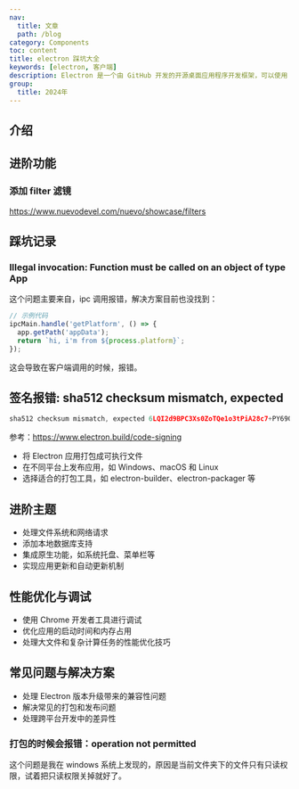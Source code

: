 ```yaml
---
nav:
  title: 文章
  path: /blog
category: Components
toc: content
title: electron 踩坑大全
keywords: [electron, 客户端]
description: Electron 是一个由 GitHub 开发的开源桌面应用程序开发框架，可以使用 HTML、CSS 和 JavaScript 构建跨平台的桌面应用程序
group:
  title: 2024年
---
```


## 介绍

## 进阶功能

### 添加 filter 滤镜

<https://www.nuevodevel.com/nuevo/showcase/filters>

## 踩坑记录

### Illegal invocation: Function must be called on an object of type App

这个问题主要来自，ipc 调用报错，解决方案目前也没找到：

```js
// 示例代码
ipcMain.handle('getPlatform', () => {
  app.getPath('appData');
  return `hi, i'm from ${process.platform}`;
});
```

这会导致在客户端调用的时候，报错。

## 签名报错: sha512 checksum mismatch, expected

```js
sha512 checksum mismatch, expected 6LQI2d9BPC3Xs0ZoTQe1o3tPiA28c7+PY69Q9i/pD8lY45psMtHuLwv3vRckiVr3Zx1cbNyLlBR8STwCdcHwtA==, got SfLnj0czCr7vVbgAev1PTV7gYnEtx8gyEUGx5QIO9AWoArCPHLz8JLTKweAA42/Zysx77xuhxN1cgAcjKsRZlw==
```

参考：<https://www.electron.build/code-signing>

- 将 Electron 应用打包成可执行文件
- 在不同平台上发布应用，如 Windows、macOS 和 Linux
- 选择适合的打包工具，如 electron-builder、electron-packager 等

## 进阶主题

- 处理文件系统和网络请求
- 添加本地数据库支持
- 集成原生功能，如系统托盘、菜单栏等
- 实现应用更新和自动更新机制

## 性能优化与调试

- 使用 Chrome 开发者工具进行调试
- 优化应用的启动时间和内存占用
- 处理大文件和复杂计算任务的性能优化技巧

## 常见问题与解决方案

- 处理 Electron 版本升级带来的兼容性问题
- 解决常见的打包和发布问题
- 处理跨平台开发中的差异性

### 打包的时候会报错：operation not permitted

这个问题是我在 windows 系统上发现的，原因是当前文件夹下的文件只有只读权限，试着把只读权限关掉就好了。
